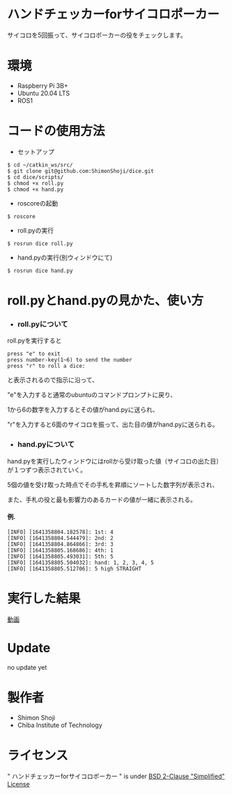 # ハンドチェッカーforサイコロポーカー

サイコロを5回振って、サイコロポーカーの役をチェックします。

# 環境

* Raspberry Pi 3B+
* Ubuntu 20.04 LTS
* ROS1


# コードの使用方法

* セットアップ
```
$ cd ~/catkin_ws/src/
$ git clone git@github.com:ShimonShoji/dice.git
$ cd dice/scripts/
$ chmod +x roll.py
$ chmod +x hand.py
```

* roscoreの起動
```
$ roscore
```

* roll.pyの実行
```
$ rosrun dice roll.py
```

* hand.pyの実行(別ウィンドウにて)
```
$ rosrun dice hand.py
```

# roll.pyとhand.pyの見かた、使い方

* ### roll.pyについて
roll.pyを実行すると
```
press "e" to exit
press number-key(1~6) to send the number
press "r" to roll a dice:
```
と表示されるので指示に沿って、

"e"を入力すると通常のubuntuのコマンドプロンプトに戻り、

1から6の数字を入力するとその値がhand.pyに送られ、

"r"を入力すると6面のサイコロを振って、出た目の値がhand.pyに送られる。

* ### hand.pyについて
hand.pyを実行したウィンドウにはrollから受け取った値（サイコロの出た目）が１つずつ表示されていく。

5個の値を受け取った時点でその手札を昇順にソートした数字列が表示され、

また、手札の役と最も影響力のあるカードの値が一緒に表示される。

#### 例.
```
[INFO] [1641358804.182578]: 1st: 4
[INFO] [1641358804.544479]: 2nd: 2
[INFO] [1641358804.864866]: 3rd: 3
[INFO] [1641358805.168686]: 4th: 1
[INFO] [1641358805.493031]: 5th: 5
[INFO] [1641358805.504032]: hand: 1, 2, 3, 4, 5
[INFO] [1641358805.512706]: 5 high STRAIGHT
```


# 実行した結果
[動画](https://youtu.be/TXDsuoXef2Q)

# Update
no update yet

# 製作者
* Shimon Shoji
* Chiba Institute of Technology

# ライセンス
" ハンドチェッカーforサイコロポーカー " is under [BSD 2-Clause "Simplified" License](https://github.com/ShimonShoji/dice/blob/main/COPYING)

